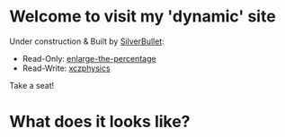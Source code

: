 # Welcome to visit my 'dynamic' site

Under construction & Built by [SilverBullet](https://silverbullet.md/):
  - Read-Only: [enlarge-the-percentage](https://enlarge-the-percentage.fly.dev/)
  - Read-Write: [xczphysics](https://xczphysics.fly.dev/)

Take a seat!

# What does it looks like?

